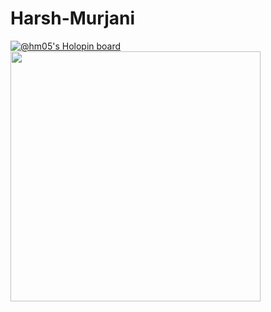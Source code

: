 # Harsh-Murjani
[![@hm05's Holopin board](https://holopin.io/api/user/board?user=hm05)](https://holopin.io/@hm05)
<img src="https://github-readme-stats.vercel.app/api?username=hm05&show_icons=true&theme=ADD_THEME_HERE" width="400">

